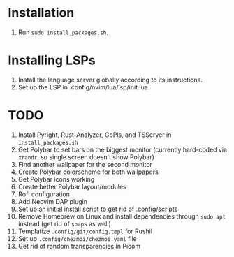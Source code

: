 # Installation

1. Run `sudo install_packages.sh`.

# Installing LSPs

1. Install the language server globally according to its instructions.
2. Set up the LSP in .config/nvim/lua/lsp/init.lua.

# TODO

1. Install Pyright, Rust-Analyzer, GoPls, and TSServer in `install_packages.sh`
1. Get Polybar to set bars on the biggest monitor (currently hard-coded via `xrandr`, so single screen doesn't show Polybar)
1. Find another wallpaper for the second monitor
1. Create Polybar colorscheme for both wallpapers
1. Get Polybar icons working
1. Create better Polybar layout/modules
1. Rofi configuration
1. Add Neovim DAP plugin
1. Set up an initial install script to get rid of .config/scripts  
1. Remove Homebrew on Linux and install dependencies through `sudo apt` instead (get rid of `snap`s as well)
1. Templatize `.config/git/config.tmpl` for Rushil
1. Set up `.config/chezmoi/chezmoi.yaml` file
1. Get rid of random transparencies in Picom 
